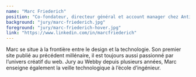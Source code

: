 ```yaml
---
name: "Marc Friederich"
position: "Co-fondateur, directeur général et account manager chez Antistatique"
background: "jury/marc-friederich.jpg"
foreground: "jury/marc-friederich-hover.jpg"
link: "https://www.linkedin.com/in/marcfriederich"
---
```

Marc se situe à la frontière entre le design et la technologie. Son premier site publié au précédent millénaire, il est toujours aussi passionné par l’univers créatif du web. Jury au Webby depuis plusieurs années, Marc enseigne également la veille technologique à l’école d’ingénieur.